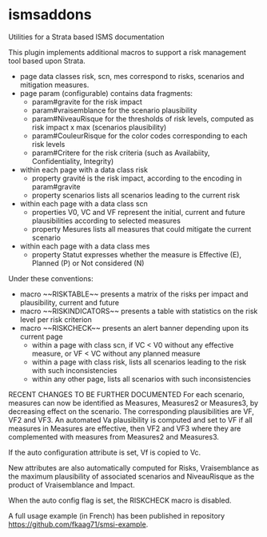 # ismsaddons
 Utilities for a Strata based ISMS documentation

This plugin implements additional macros to support a risk management tool based upon Strata.

- page data classes risk, scn, mes correspond to risks, scenarios and mitigation measures.
- page param (configurable) contains data fragments:
  * param#gravite for the risk impact
  * param#vraisemblance for the scenario plausibility
  * param#NiveauRisque for the thresholds of risk levels, computed as risk impact x max (scenarios plausibility)
  * param#CouleurRisque for the color codes corresponding to each risk levels
  * param#Critere for the risk criteria (such as Availabiity, Confidentiality, Integrity)
- within each page with a data class risk
  * property gravité is the risk impact, according to the encoding in param#gravite
  * property scenarios lists all scenarios leading to the current risk
- within each page with a data class scn
  * properties V0, VC and VF represent the initial, current and future plausibilities according to selected measures
  * property Mesures lists all measures that could mitigate the current scenario
- within each page with a data class mes
  * property Statut expresses whether the measure is Effective (E), Planned (P) or Not considered (N)
  
Under these conventions:
- macro \~~RISKTABLE~~ presents a matrix of the risks per impact and plausibility, current and future
- macro \~~RISKINDICATORS~~ presents a table with statistics on the risk level per risk criterion
- macro \~~RISKCHECK~~ presents an alert banner depending upon its current page
  * within a page with class scn, if VC < V0 without any effective measure, or VF < VC without any planned measure
  * within a page with class risk, lists all scenarios leading to the risk with such inconsistencies
  * within any other page, lists all scenarios with such inconsistencies


RECENT CHANGES TO BE FURTHER DOCUMENTED
For each scenario, measures can now be identified as Measures, Measures2 or Measures3, by decreasing effect on the scenario.
The corresponding plausibilities are VF, VF2 and VF3.
An automated Va plausibility is computed and set to VF if all measures in Measures are effective, then VF2 and VF3 where they are complemented with measures from Measures2 and Measures3.

If the auto configuration attribute is set, Vf is copied to Vc.

New attributes are also automatically computed for Risks, Vraisemblance as the maximum plausibility of associated scenarios and NiveauRisque as the product of Vraisemblance and Impact.

When the auto config flag is set, the RISKCHECK macro is disabled.

A full usage example (in French) has been published in repository https://github.com/fkaag71/smsi-example.
